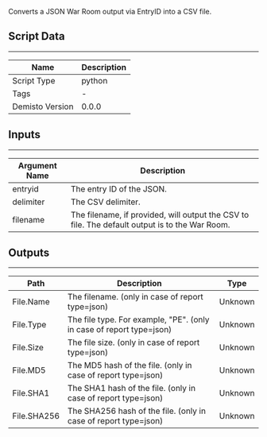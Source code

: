 Converts a JSON War Room output via EntryID into a CSV file.
## Script Data
---

| **Name** | **Description** |
| --- | --- |
| Script Type | python |
| Tags | - |
| Demisto Version | 0.0.0 |

## Inputs
---

| **Argument Name** | **Description** |
| --- | --- |
| entryid | The entry ID of the JSON. |
| delimiter | The CSV delimiter. |
| filename | The filename, if provided, will output the CSV to file. The default output is to the War Room. |

## Outputs
---

| **Path** | **Description** | **Type** |
| --- | --- | --- |
| File.Name | The filename. (only in case of report type=json) | Unknown |
| File.Type | The file type. For example, "PE". (only in case of report type=json) | Unknown |
| File.Size | The file size. (only in case of report type=json) | Unknown |
| File.MD5 | The MD5 hash of the file. (only in case of report type=json) | Unknown |
| File.SHA1 | The SHA1 hash of the file. (only in case of report type=json) | Unknown |
| File.SHA256 | The SHA256 hash of the file. (only in case of report type=json) | Unknown |

